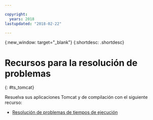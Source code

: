 ```yaml
---

copyright:
  years: 2018
lastupdated: "2018-02-22"

---
```


{:new_window: target="_blank"}
{:shortdesc: .shortdesc}

# Recursos para la resolución de problemas
{: #ts_tomcat}

Resuelva sus aplicaciones Tomcat y de compilación con el siguiente recurso:

* [Resolución de problemas de tiempos de ejecución](../../troubleshoot/ts_runtimes.html#runtimes)
